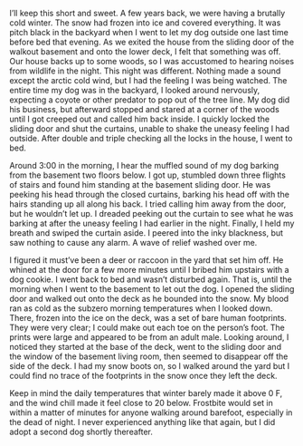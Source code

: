 I’ll keep this short and sweet. A few years back, we were having a brutally cold winter. The snow had frozen into ice and covered everything. It was pitch black in the backyard when I went to let my dog outside one last time before bed that evening. As we exited the house from the sliding door of the walkout basement and onto the lower deck, I felt that something was off. Our house backs up to some woods, so I was accustomed to hearing noises from wildlife in the night. This night was different. Nothing made a sound except the arctic cold wind, but I had the feeling I was being watched. The entire time my dog was in the backyard, I looked around nervously, expecting a coyote or other predator to pop out of the tree line. My dog did his business, but afterward stopped and stared at a corner of the woods until I got creeped out and called him back inside. I quickly locked the sliding door and shut the curtains, unable to shake the uneasy feeling I had outside. After double and triple checking all the locks in the house, I went to bed. 

Around 3:00 in the morning, I hear the muffled sound of my dog barking from the basement two floors below. I got up, stumbled down three flights of stairs and found him standing at the basement sliding door. He was peeking his head through the closed curtains, barking his head off with the hairs standing up all along his back. I tried calling him away from the door, but he wouldn’t let up. I dreaded peeking out the curtain to see what he was barking at after the uneasy feeling I had earlier in the night. Finally, I held my breath and swiped the curtain aside. I peered into the inky blackness, but saw nothing to cause any alarm. A wave of relief washed over me. 

I figured it must’ve been a deer or raccoon in the yard that set him off. He whined at the door for a few more minutes until I bribed him upstairs with a dog cookie. I went back to bed and wasn’t disturbed again. That is, until the morning when I went to the basement to let out the dog. I opened the sliding door and walked out onto the deck as he bounded into the snow. My blood ran as cold as the subzero morning temperatures when I looked down. There, frozen into the ice on the deck, was a set of bare human footprints. They were very clear; I could make out each toe on the person’s foot. The prints were large and appeared to be from an adult male. Looking around, I noticed they started at the base of the deck, went to the sliding door and the window of the basement living room, then seemed to disappear off the side of the deck. I had my snow boots on, so I walked around the yard but I could find no trace of the footprints in the snow once they left the deck. 

Keep in mind the daily temperatures that winter barely made it above 0 F, and the wind chill made it feel close to 20 below. Frostbite would set in within a matter of minutes for anyone walking around barefoot, especially in the dead of night. I never experienced anything like that again, but I did adopt a second dog shortly thereafter.